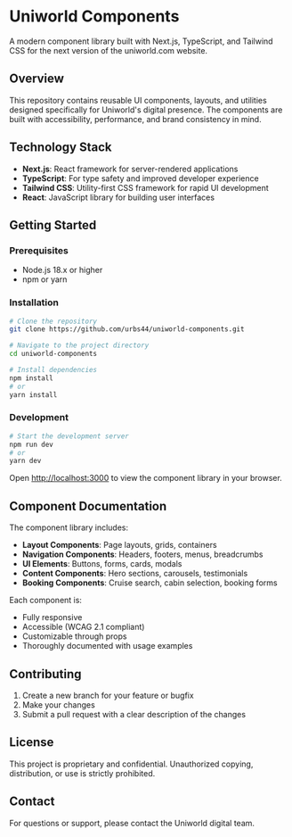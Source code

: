 # Uniworld Components

A modern component library built with Next.js, TypeScript, and Tailwind CSS for the next version of the uniworld.com website.

## Overview

This repository contains reusable UI components, layouts, and utilities designed specifically for Uniworld's digital presence. The components are built with accessibility, performance, and brand consistency in mind.

## Technology Stack

- **Next.js**: React framework for server-rendered applications
- **TypeScript**: For type safety and improved developer experience
- **Tailwind CSS**: Utility-first CSS framework for rapid UI development
- **React**: JavaScript library for building user interfaces

## Getting Started

### Prerequisites

- Node.js 18.x or higher
- npm or yarn

### Installation

```bash
# Clone the repository
git clone https://github.com/urbs44/uniworld-components.git

# Navigate to the project directory
cd uniworld-components

# Install dependencies
npm install
# or
yarn install
```

### Development

```bash
# Start the development server
npm run dev
# or
yarn dev
```

Open [http://localhost:3000](http://localhost:3000) to view the component library in your browser.

## Component Documentation

The component library includes:

- **Layout Components**: Page layouts, grids, containers
- **Navigation Components**: Headers, footers, menus, breadcrumbs
- **UI Elements**: Buttons, forms, cards, modals
- **Content Components**: Hero sections, carousels, testimonials
- **Booking Components**: Cruise search, cabin selection, booking forms

Each component is:
- Fully responsive
- Accessible (WCAG 2.1 compliant)
- Customizable through props
- Thoroughly documented with usage examples

## Contributing

1. Create a new branch for your feature or bugfix
2. Make your changes
3. Submit a pull request with a clear description of the changes

## License

This project is proprietary and confidential. Unauthorized copying, distribution, or use is strictly prohibited.

## Contact

For questions or support, please contact the Uniworld digital team. 